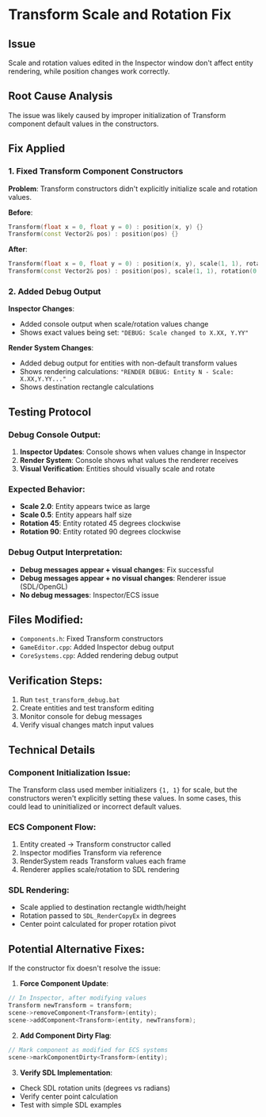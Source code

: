 # Transform Scale and Rotation Fix

## Issue
Scale and rotation values edited in the Inspector window don't affect entity rendering, while position changes work correctly.

## Root Cause Analysis
The issue was likely caused by improper initialization of Transform component default values in the constructors.

## Fix Applied

### 1. Fixed Transform Component Constructors
**Problem**: Transform constructors didn't explicitly initialize scale and rotation values.

**Before**:
```cpp
Transform(float x = 0, float y = 0) : position(x, y) {}
Transform(const Vector2& pos) : position(pos) {}
```

**After**:
```cpp
Transform(float x = 0, float y = 0) : position(x, y), scale(1, 1), rotation(0.0f) {}
Transform(const Vector2& pos) : position(pos), scale(1, 1), rotation(0.0f) {}
```

### 2. Added Debug Output
**Inspector Changes**:
- Added console output when scale/rotation values change
- Shows exact values being set: `"DEBUG: Scale changed to X.XX, Y.YY"`

**Render System Changes**:
- Added debug output for entities with non-default transform values
- Shows rendering calculations: `"RENDER DEBUG: Entity N - Scale: X.XX,Y.YY..."`
- Shows destination rectangle calculations

## Testing Protocol

### Debug Console Output:
1. **Inspector Updates**: Console shows when values change in Inspector
2. **Render System**: Console shows what values the renderer receives
3. **Visual Verification**: Entities should visually scale and rotate

### Expected Behavior:
- **Scale 2.0**: Entity appears twice as large
- **Scale 0.5**: Entity appears half size  
- **Rotation 45**: Entity rotated 45 degrees clockwise
- **Rotation 90**: Entity rotated 90 degrees clockwise

### Debug Output Interpretation:
- **Debug messages appear + visual changes**: Fix successful
- **Debug messages appear + no visual changes**: Renderer issue (SDL/OpenGL)
- **No debug messages**: Inspector/ECS issue

## Files Modified:
- `Components.h`: Fixed Transform constructors
- `GameEditor.cpp`: Added Inspector debug output
- `CoreSystems.cpp`: Added rendering debug output

## Verification Steps:
1. Run `test_transform_debug.bat`
2. Create entities and test transform editing
3. Monitor console for debug messages
4. Verify visual changes match input values

## Technical Details

### Component Initialization Issue:
The Transform class used member initializers `{1, 1}` for scale, but the constructors weren't explicitly setting these values. In some cases, this could lead to uninitialized or incorrect default values.

### ECS Component Flow:
1. Entity created → Transform constructor called
2. Inspector modifies Transform via reference
3. RenderSystem reads Transform values each frame
4. Renderer applies scale/rotation to SDL rendering

### SDL Rendering:
- Scale applied to destination rectangle width/height
- Rotation passed to `SDL_RenderCopyEx` in degrees
- Center point calculated for proper rotation pivot

## Potential Alternative Fixes:
If the constructor fix doesn't resolve the issue:

1. **Force Component Update**:
```cpp
// In Inspector, after modifying values
Transform newTransform = transform;
scene->removeComponent<Transform>(entity);
scene->addComponent<Transform>(entity, newTransform);
```

2. **Add Component Dirty Flag**:
```cpp
// Mark component as modified for ECS systems
scene->markComponentDirty<Transform>(entity);
```

3. **Verify SDL Implementation**:
- Check SDL rotation units (degrees vs radians)
- Verify center point calculation
- Test with simple SDL examples
